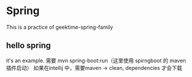 # Spring

This is a practice of geektime-spring-family

## hello spring ##
it's an example.
需要 mvn spring-boot:run（这里使用 spirngboot 的 maven 插件启动）
如果在intellij 中，需要maven -> clean, dependencies 才会下载
